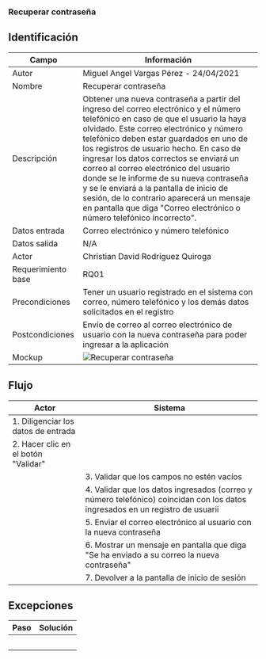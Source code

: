 ### Recuperar contraseña 
## Identificación 

| Campo | Información |
|-------|-------|
| Autor | Miguel Angel Vargas Pérez - 24/04/2021 |
| Nombre | Recuperar contraseña |
| Descripción | Obtener una nueva contraseña a partir del ingreso del correo electrónico y el número telefónico en caso de que el usuario la haya olvidado. Este correo electrónico y número telefónico deben estar guardados en uno de los registros de usuario hecho. En caso de ingresar los datos correctos se enviará un correo al correo electrónico del usuario donde se le informe de su nueva contraseña y se le enviará a la pantalla de inicio de sesión, de lo contrario aparecerá un mensaje en pantalla que diga "Correo electrónico o número telefónico incorrecto".  |
| Datos entrada | Correo electrónico y número telefónico |
| Datos salida | N/A |
| Actor | Christian David Rodríguez Quiroga |
| Requerimiento base | RQ01 |
| Precondiciones | Tener un usuario registrado en el sistema con correo, número telefónico y los demás datos solicitados en el registro |
| Postcondiciones | Envío de correo al correo electrónico de usuario con la nueva contraseña para poder ingresar a la aplicación |
| Mockup | ![Recuperar contraseña](https://user-images.githubusercontent.com/79241017/115967382-f50bca00-a4f7-11eb-9b42-32801b6e60c7.png)  |

## Flujo
| Actor | Sistema |
|-------|-------|
| 1. Diligenciar los datos de entrada | |
| 2. Hacer clic en el botón "Validar" | |
| | 3. Validar que los campos no estén vacíos |
| | 4. Validar que los datos ingresados (correo y número telefónico) coincidan con los datos ingresados en un registro de usuarii |
| | 5. Enviar el correo electrónico al usuario con la nueva contraseña |
| | 6. Mostrar un mensaje en pantalla que diga "Se ha enviado a su correo la nueva contraseña" |
| | 7. Devolver a la pantalla de inicio de sesión |

## Excepciones
| Paso | Solución |
|-------|-------|
|  |  |
|  |  |
|  |  |
|  |  | 
|  |  |

